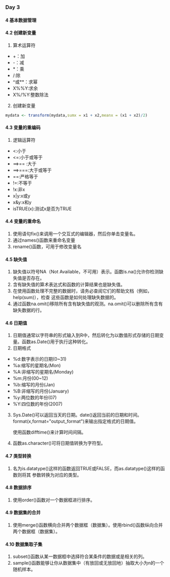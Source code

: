 ### Day 3

#### 4 基本数据管理

#### 4.2 创建新变量

1. 算术运算符

* +：加
* -：减
* *：乘
* /:除
* ^或**：求幂
* X%%Y:求余
* X%/%Y:整数除法

2. 创建新变量

``` R
mydata <- transform(mydata,sumx = x1 + x2,meanx = (x1 + x2)/2)
```



#### 4.3 变量的重编码

1. 逻辑运算符

* <:小于
* <=:小于或等于
* ==>== :大于
* ==>===:大于或等于
* ==:严格等于
* !=:不等于
* !x:非x
* x|y:x或y
* x&y:x和y
* isTRUE(x):测试x是否为TRUE

#### 4.4 变量的重命名

1. 使用语句fix()来调用一个交互式的编辑器，然后你单击变量名。
2. 通过names()函数来重命名变量
3. rename()函数，可用于修改变量名

#### 4.5 缺失值

1. 缺失值以符号NA（Not Available，不可用）表示。函数is.na()允许你检测缺失值是否存在。
2. 含有缺失值的算术表达式和函数的计算结果也是缺失值。
3. 在使用函数处理不完整的数据时，请务必查阅它们的帮助文档（例如，help(sum)），检查
   这些函数是如何处理缺失数据的。
4. 通过函数na.omit()移除所有含有缺失值的观测。na.omit()可以删除所有含有缺失数据的行。

#### 4.6 日期值

1. 日期值通常以字符串的形式输入到R中，然后转化为以数值形式存储的日期变量。函数as.Date()用于执行这种转化。
2. 日期格式

* %d:数字表示的日期(0~31)
* %a:缩写的星期名(Mon)
* %A:非缩写的星期名(Monday)
* %m:月份(00~12)
* %b:缩写的月份(Jan)
* %B:非缩写的月份(January)
* %y:两位数的年份(07)
* %Y:四位数的年份(2007)

3. Sys.Date()可以返回当天的日期。date()返回当前的日期和时间。format(x,format="output_format")来输出指定格式的日期值。

   使用函数difftime()来计算时间间隔。

4. 函数as.character()可将日期值转换为字符型。

#### 4.7 类型转换

1. 名为is.datatype()这样的函数返回TRUE或FALSE，而as.datatype()这样的函数则将其
   参数转换为对应的类型。

#### 4.8 数据排序

1. 使用order()函数对一个数据框进行排序。

#### 4.9 数据集的合并

1. 使用merge()函数横向合并两个数据框（数据集）。使用rbind()函数纵向合并两个数据框（数据集）。

#### 4.10 数据集取子集

1. subset()函数从某一数据框中选择符合某条件的数据或是相关的列。
2. sample()函数能够让你从数据集中（有放回或无放回地）抽取大小为n的一个随机样本。








